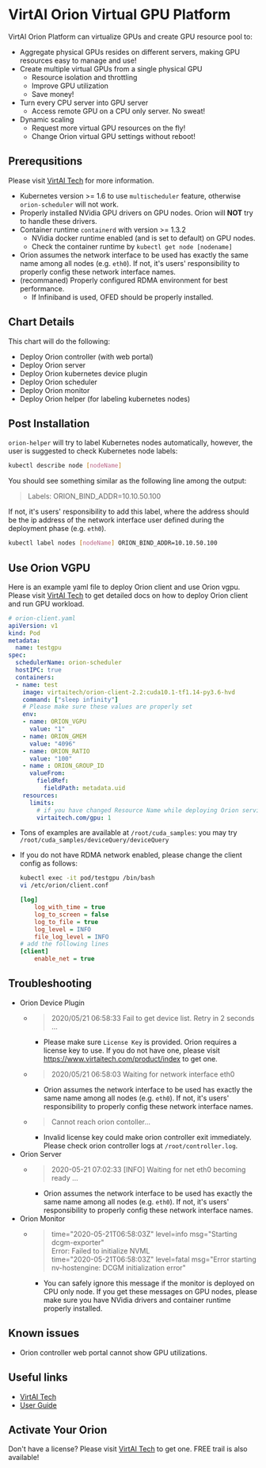 # VirtAI Orion Virtual GPU Platform

VirtAI Orion Platform can virtualize GPUs and create GPU resource pool to:

* Aggregate physical GPUs resides on different servers, making GPU resources easy to manage and use!
* Create multiple virtual GPUs from a single physical GPU
  * Resource isolation and throttling
  * Improve GPU utilization
  * Save money!
* Turn every CPU server into GPU server
  * Access remote GPU on a CPU only server. No sweat!
* Dynamic scaling
  * Request more virtual GPU resources on the fly!
  * Change Orion virtual GPU settings without reboot!

## Prerequsitions

Please visit [VirtAI Tech](https://www.virtaitech.com/) for more information.

* Kubernetes version >= 1.6 to use `multischeduler` feature, otherwise `orion-scheduler` will not work.
* Properly installed NVidia GPU drivers on GPU nodes. Orion will **NOT** try to handle these drivers.
* Container runtime `containerd` with version >= 1.3.2
  * NVidia docker runtime enabled (and is set to default) on GPU nodes.
  * Check the container runtime by `kubectl get node [nodename]`
* Orion assumes the network interface to be used has exactly the same name among all nodes (e.g. `eth0`). If not, it's users' responsibility to properly config these network interface names.
* (recommaned) Properly configured RDMA environment for best performance.
  * If Infiniband is used, OFED should be properly installed.

## Chart Details

This chart will do the following:

* Deploy Orion controller (with web portal)
* Deploy Orion server
* Deploy Orion kubernetes device plugin
* Deploy Orion scheduler
* Deploy Orion monitor
* Deploy Orion helper (for labeling kubernetes nodes)

## Post Installation

`orion-helper` will try to label Kubernetes nodes automatically, however, the user is suggested to check Kubernetes node labels:

```bash
kubectl describe node [nodeName]
```

You should see something similar as the following line among the output:
> Labels:             ORION_BIND_ADDR=10.10.50.100

If not, it's users' responsibility to add this label, where the address should be the ip address of the network interface user defined during the deployment phase (e.g. `eth0`).

```bash
kubectl label nodes [nodeName] ORION_BIND_ADDR=10.10.50.100
```

## Use Orion VGPU

Here is an example yaml file to deploy Orion client and use Orion vgpu.
Please visit [VirtAI Tech](https://www.virtaitech.com/) to get detailed docs on how to deploy Orion client and run GPU workload.

```yaml
# orion-client.yaml
apiVersion: v1
kind: Pod
metadata:
  name: testgpu
spec:
  schedulerName: orion-scheduler
  hostIPC: true
  containers:
  - name: test
    image: virtaitech/orion-client-2.2:cuda10.1-tf1.14-py3.6-hvd
    command: ["sleep infinity"]
    # Please make sure these values are properly set
    env:
    - name: ORION_VGPU
      value: "1"
    - name: ORION_GMEM
      value: "4096"
    - name: ORION_RATIO
      value: "100"
    - name : ORION_GROUP_ID
      valueFrom:
        fieldRef:
          fieldPath: metadata.uid
    resources:
      limits:
        # if you have changed Resource Name while deploying Orion services, please change this accordingly
        virtaitech.com/gpu: 1
```

* Tons of examples are available at `/root/cuda_samples`: you may try `/root/cuda_samples/deviceQuery/deviceQuery`
* If you do not have RDMA network enabled, please change the client config as follows:

  ```bash
  kubectl exec -it pod/testgpu /bin/bash
  vi /etc/orion/client.conf
  ```
  
  ```ini
  [log]
      log_with_time = true
      log_to_screen = false
      log_to_file = true
      log_level = INFO
      file_log_level = INFO
  # add the following lines
  [client]
      enable_net = true
  ```

## Troubleshooting

* Orion Device Plugin
  * > 2020/05/21 06:58:33 Fail to get device list. Retry in 2 seconds ...
    * Please make sure `License Key` is provided. Orion requires a license key to use. If you do not have one, please visit <https://www.virtaitech.com/product/index> to get one.
  * > 2020/05/21 06:58:03 Waiting for network interface eth0
    * Orion assumes the network interface to be used has exactly the same name among all nodes (e.g. `eth0`). If not, it's users' responsibility to properly config these network interface names.
  * > Cannot reach orion contoller...
    * Invalid license key could make orion controller exit immediately. Please check orion controller logs at `/root/controller.log`.
* Orion Server
  * > 2020-05-21 07:02:33 [INFO] Waiting for net eth0 becoming ready ...
    * Orion assumes the network interface to be used has exactly the same name among all nodes (e.g. `eth0`). If not, it's users' responsibility to properly config these network interface names.
* Orion Monitor
  * > time="2020-05-21T06:58:03Z" level=info msg="Starting dcgm-exporter"  
    > Error: Failed to initialize NVML  
    > time="2020-05-21T06:58:03Z" level=fatal msg="Error starting nv-hostengine: DCGM initialization error"
    * You can safely ignore this message if the monitor is deployed on CPU only node. If you get these messages on GPU nodes, please make sure you have NVidia drivers and container runtime properly installed.

## Known issues

* Orion controller web portal cannot show GPU utilizations.

## Useful links

* [VirtAI Tech](https://www.virtaitech.com)
* [User Guide](https://github.com/virtaitech/orion-docs/blob/master/Orion-User-Guide.md)

## Activate Your Orion

Don't have a license? Please visit [VirtAI Tech](https://www.virtaitech.com) to get one. FREE trail is also available!
